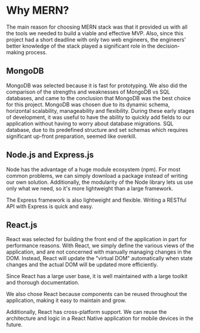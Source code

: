 # Why MERN?
The main reason for choosing MERN stack was that it provided us with all the tools we needed to build a viable and effective MVP. Also, since this project had a short deadline with only two web engineers, the engineers' better knowledge of the stack played a significant role in the decision-making process.

## MongoDB

MongoDB was selected because it is fast for prototyping. 
We also did the comparison of the strengths and weaknesses of MongoDB vs SQL databases, and came to the conclusion that MongoDB was the best choice for this project. MongoDB was chosen due to its dynamic schema, horizontal scalability, manageability and flexibility. During these early stages of development, it was useful to have the ability to quickly add fields to our application without having to worry about database migrations. SQL database, due to its predefined structure and set schemas which requires significant up-front preparation, seemed like overkill.

## Node.js and Express.js

Node has the advantage of a huge module ecosystem (npm). For most common problems, we can simply download a package instead of writing our own solution. Additionally, the modularity of the Node library lets us use only what we need, so it's more lightweight than a large framework.

The Express framework is also lightweight and flexible. Writing a RESTful API with Express is quick and easy.

## React.js

React was selected for building the front end of the application in part for performance reasons. With React, we simply define the various views of the application, and are not concerned with manually managing changes in the DOM. Instead, React will update the "virtual DOM" automatically when state changes and the actual DOM will be updated more efficiently.

Since React has a large user base, it is well maintained with a large toolkit and thorough documentation.

We also chose React because components can be reused throughout the application, making it easy to maintain and grow.

Additionally, React has cross-platform support. We can reuse the architecture and logic in a React Native application for mobile devices in the future.